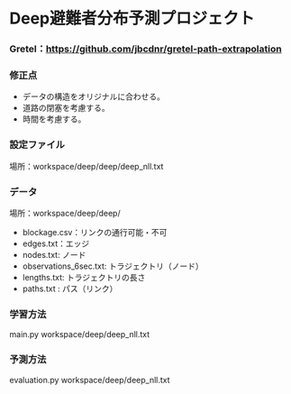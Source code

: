 # Deep避難者分布予測プロジェクト

### Gretel：https://github.com/jbcdnr/gretel-path-extrapolation<br>

### 修正点
*   データの構造をオリジナルに合わせる。
*   道路の閉塞を考慮する。
*   時間を考慮する。


### 設定ファイル
場所：workspace/deep/deep/deep_nll.txt

### データ
場所：workspace/deep/deep/
*   blockage.csv：リンクの通行可能・不可
*   edges.txt：エッジ
*   nodes.txt: ノード
*   observations_6sec.txt: トラジェクトリ（ノード）
*   lengths.txt: トラジェクトリの長さ
*   paths.txt : パス（リンク）

### 学習方法
main.py workspace/deep/deep_nll.txt

### 予測方法
evaluation.py workspace/deep/deep_nll.txt
